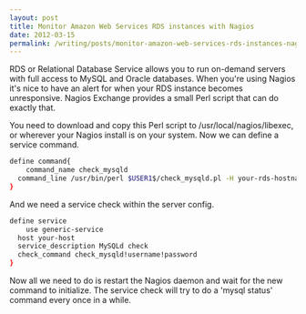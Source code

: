 ```yaml
---
layout: post
title: Monitor Amazon Web Services RDS instances with Nagios
date: 2012-03-15
permalink: /writing/posts/monitor-amazon-web-services-rds-instances-nagios/
---
```

RDS or Relational Database Service allows you to run on-demand servers with full access to MySQL and Oracle databases. When you're using Nagios it's nice to have an alert for when your RDS instance becomes unresponsive. Nagios Exchange provides a small Perl script that can do exactly that.

<!-- more -->

You need to download and copy this Perl script to /usr/local/nagios/libexec, or wherever your Nagios install is on your system. Now we can define a service command.

```bash
define command{
	command_name check_mysqld
  command_line /usr/bin/perl $USER1$/check_mysqld.pl -H your-rds-hostname -u $ARG1$ -p $ARG2$
}
```

And we need a service check within the server config.

```bash
define service
	use generic-service
  host your-host
  service_description MySQLd check
  check_command check_mysqld!username!password
}
```

Now all we need to do is restart the Nagios daemon and wait for the new command to initialize. The service check will try to do a 'mysql status' command every once in a while.
